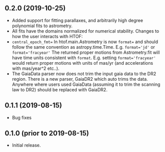 0.2.0 (2019-10-25)
------------------
- Added support for fitting parallaxes, and arbitrarily
  high degree polynomial fits to astrometry.
- All fits have the domains normalized for numerical stability.
Changes to how the user interacts with HTOF:
- `central_epoch_fmt=` In htof.main.Astrometry is now `format=` and should 
  follow the same convention as astropy.time.Time. E.g. `format='jd'` or `format='fracyear'`
  The returned proper motions from Astrometry.fit will have time units consistent
  with `format`. E.g. setting `format='fracyear'` would return proper motions with
  units of mas/yr (and accelerations with mas/year^2 etc..).
- The GaiaData parser now does not trim the input gaia data to the DR2 region. There is a new parser, GaiaDR2 which auto
  trims the data. Anywhere where users used GaiaData (assuming it to trim the scanning law to DR2) should be replaced with GaiaDR2.

0.1.1 (2019-08-15)
------------------
- Bug fixes

0.1.0 (prior to 2019-08-15)
---------------------------
- Initial release.
